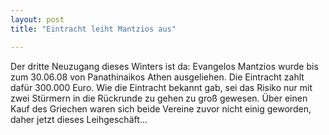 ```yaml
---
layout: post
title: "Eintracht leiht Mantzios aus"

---
```


Der dritte Neuzugang dieses Winters ist da: Evangelos Mantzios wurde bis zum 30.06.08 von Panathinaikos Athen ausgeliehen. Die Eintracht zahlt dafür 300.000 Euro. Wie die Eintracht bekannt gab, sei das Risiko nur mit zwei Stürmern in die Rückrunde zu gehen zu groß gewesen. Über einen Kauf des Griechen waren sich beide Vereine zuvor nicht einig geworden, daher jetzt dieses Leihgeschäft...


